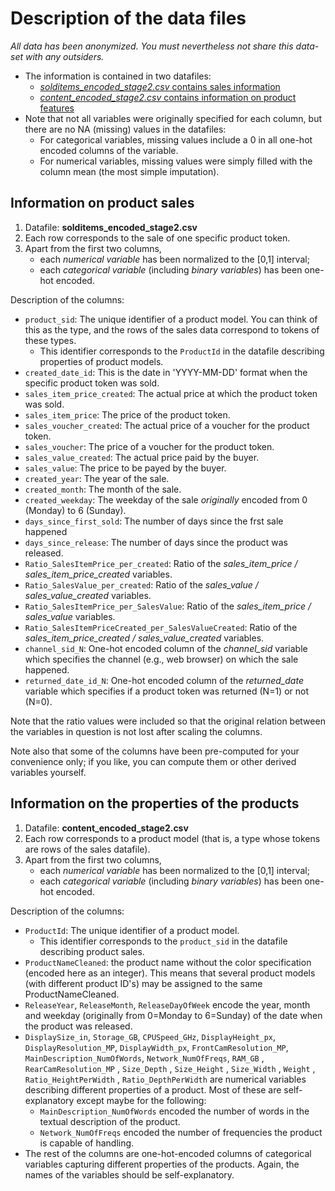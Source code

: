 # Description of the data files

*All data has been anonymized. You must nevertheless not share this data-set with any outsiders.*

* The information is contained in two datafiles:
    * [*solditems_encoded_stage2.csv* contains sales information](#information-on-product-sales)
    * [*content_encoded_stage2.csv* contains information on product features](#information-on-the-properties-of-the-products)
* Note that not all variables were originally specified for each column, but there are no NA (missing) values in the datafiles:
    * For categorical variables, missing values include a 0 in all one-hot encoded columns of the variable.
    * For numerical variables, missing values were simply filled with the column mean (the most simple imputation).

## Information on product sales

1) Datafile: **solditems_encoded_stage2.csv**
2) Each row corresponds to the sale of one specific product token.
3) Apart from the first two columns,
    * each *numerical variable* has been normalized to the [0,1] interval;
    * each *categorical variable* (including *binary variables*) has been one-hot encoded. 

Description of the columns:

* `product_sid`: The unique identifier of a product model. You can think of this as the type, and the rows of the sales data correspond to tokens of these types.
    * This identifier corresponds to the `ProductId` in the datafile describing properties of product models.
* `created_date_id`: This is the date in 'YYYY-MM-DD' format when the specific product token was sold.
* `sales_item_price_created`: The actual price at which the product token was sold.
* `sales_item_price`:  The price of the product token.
* `sales_voucher_created`: The actual price of a voucher for the product token.
* `sales_voucher`: The price of a voucher for the product token.
* `sales_value_created`: The actual price paid by the buyer.
* `sales_value`: The price to be payed by the buyer.
* `created_year`: The year of the sale.
* `created_month`: The month of the sale.
* `created_weekday`: The weekday of the sale *originally* encoded from 0 (Monday) to 6 (Sunday).
* `days_since_first_sold`: The number of days since the frst sale happened
* `days_since_release`: The number of days since the product was released.
* `Ratio_SalesItemPrice_per_created`: Ratio of the *sales_item_price / sales_item_price_created* variables.
* `Ratio_SalesValue_per_created`:  Ratio of the *sales_value / sales_value_created* variables.
* `Ratio_SalesItemPrice_per_SalesValue`: Ratio of the *sales_item_price / sales_value* variables.
* `Ratio_SalesItemPriceCreated_per_SalesValueCreated`: Ratio of the *sales_item_price_created / sales_value_created* variables.
* `channel_sid_N`: One-hot encoded column of the *channel_sid* variable which specifies the channel (e.g., web browser) on which the sale happened.
* `returned_date_id_N`:  One-hot encoded column of the *returned_date* variable which specifies if a product token was returned (N=1) or not (N=0).

Note that the ratio values were included so that the original relation between the variables in question is not lost after scaling the columns.

Note also that some of the columns have been pre-computed for your convenience only; if you like, you can compute them or other derived variables yourself.

## Information on the properties of the products

1) Datafile: **content_encoded_stage2.csv**
2) Each row corresponds to a product model (that is, a type whose tokens are rows of the sales datafile).
3) Apart from the first two columns,
    * each *numerical variable* has been normalized to the [0,1] interval;
    * each *categorical variable* (including *binary variables*) has been one-hot encoded. 

Description of the columns:

* `ProductId`: The unique identifier of a product model.
    * This identifier corresponds to the `product_sid` in the datafile describing product sales.
* `ProductNameCleaned`: the product name without the color specification (encoded here as an integer). 
This means that several product models (with different product ID's) may be assigned to the same ProductNameCleaned.  
* `ReleaseYear`, `ReleaseMonth`, `ReleaseDayOfWeek` encode the year, month and weekday (originally from 0=Monday to 6=Sunday) of the date when the product was released.
* `DisplaySize_in`, `Storage_GB`, `CPUSpeed_GHz`, `DisplayHeight_px`, `DisplayResolution_MP`, `DisplayWidth_px`, `FrontCamResolution_MP`, 
`MainDescription_NumOfWords`, `Network_NumOfFreqs`, `RAM_GB` , `RearCamResolution_MP` , 
`Size_Depth` , `Size_Height` , `Size_Width` , `Weight` , `Ratio_HeightPerWidth` , `Ratio_DepthPerWidth` 
are numerical variables describing different properties of a product. Most of these are self-explanatory except maybe for the following:
    * `MainDescription_NumOfWords` encoded the number of words in the textual description of the product.
    * `Network_NumOfFreqs` encoded the number of frequencies the product is capable of handling.
* The rest of the columns are one-hot-encoded columns of categorical variables capturing different properties of the products. Again, the names of the variables should be self-explanatory.
    
